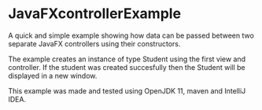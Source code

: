 # JavaFXcontrollerExample
A quick and simple example showing how data can be passed between two separate JavaFX controllers using their constructors. 

The example creates an instance of type Student using the first view and controller. 
If the student was created succesfully then the Student will be displayed in a new window.

This example was made and tested using OpenJDK 11, maven and IntelliJ IDEA.
